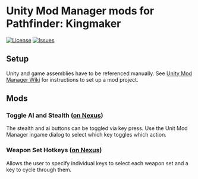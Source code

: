 # Unity Mod Manager mods for Pathfinder: Kingmaker

[![License](https://img.shields.io/badge/License-MIT-success?style=flat-square)](https://github.com/apocc/pk-mods/blob/master/license.md)
[![Issues](https://img.shields.io/badge/Maintained-Bugfixes_only-blue?style=flat-square)](https://github.com/apocc/pk-mods/issues)

## Setup
Unity and game assemblies have to be referenced manually. See [Unity Mod Manager Wiki](https://github.com/newman55/unity-mod-manager/wiki) for instructions to set up a mod project.

## Mods
### Toggle AI and Stealth ([on Nexus](https://www.nexusmods.com/pathfinderkingmaker/mods/72))

The stealth and ai buttons can be toggled via key press. Use the Unit Mod Manager ingame dialog to select which key toggles which action.

### Weapon Set Hotkeys ([on Nexus](https://www.nexusmods.com/pathfinderkingmaker/mods/75))

Allows the user to specify individual keys to select each weapon set and a key to cycle through them.
